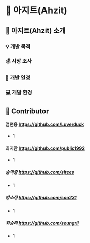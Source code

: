:city_sunset: 아지트(Ahzit)
===========================

:information_desk_person: 아지트(Ahzit) 소개
------------------------------
### :bulb: 개발 목적 

### :moneybag: 시장 조사

### :calendar: 개발 일정

### :computer: 개발 환경 


:clap: Contributor
---------------
#### 엄현용 https://github.com/Luverduck
* 1


#### 최지안 https://github.com/public1992
* 1


##### 송의중 https://github.com/sjtees
* 1


##### 방소정 https://github.com/soo231
* 1


##### 최승리 https://github.com/seungrii
* 1

